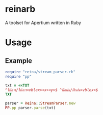 reinarb
=======

A toolset for Apertium written in Ruby

# Usage

## Example

```ruby
require "reina/stream_parser.rb"
require "pp"

txt = <<TXT
^ให้การ/ให้การ<vblex><x><y>$ ^ฝึกฝน/ฝึกฝน<vblex>$
TXT

parser = Reina::StreamParser.new
PP.pp parser.parse(txt)
```
